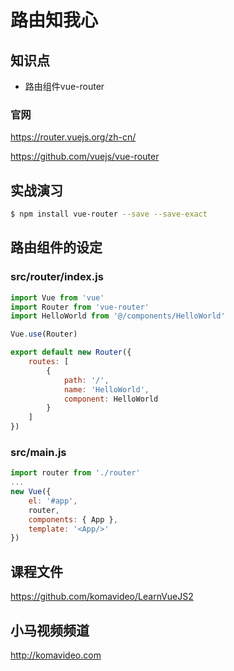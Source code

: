路由知我心
==========

## 知识点

* 路由组件vue-router

### 官网

https://router.vuejs.org/zh-cn/

https://github.com/vuejs/vue-router

## 实战演习

~~~bash
$ npm install vue-router --save --save-exact
~~~

## 路由组件的设定

### src/router/index.js

~~~js
import Vue from 'vue'
import Router from 'vue-router'
import HelloWorld from '@/components/HelloWorld'

Vue.use(Router)

export default new Router({
    routes: [
        {
            path: '/',
            name: 'HelloWorld',
            component: HelloWorld
        }
    ]
})
~~~

### src/main.js

~~~js
import router from './router'
...
new Vue({
    el: '#app',
    router,
    components: { App },
    template: '<App/>'
})
~~~

## 课程文件

https://github.com/komavideo/LearnVueJS2

## 小马视频频道

http://komavideo.com
